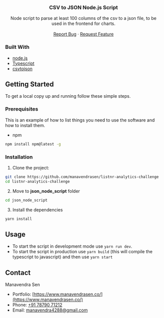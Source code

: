 <p align="center">
  <h3 align="center">CSV to JSON Node.js Script</h3>

  <p align="center">
		Node script to parse at least 100 columns of the csv to a json file, to be used in the frontend for charts.
		<br />
    <br />
    <a href="https://github.com/manavendrasen/listnr-analytics-challenge/issues">Report Bug</a>
    ·
    <a href="https://github.com/manavendrasen/listnr-analytics-challenge/issues">Request Feature</a>
  </p>
</p>

### Built With

- [node.js](https://nodejs.org/en/)
- [Typescript](https://www.typescriptlang.org/)
- [csvtojson](https://www.npmjs.com/package/csvtojson)

## Getting Started

To get a local copy up and running follow these simple steps.

### Prerequisites

This is an example of how to list things you need to use the software and how to install them.

- npm

```bash
npm install npm@latest -g
```

### Installation

1. Clone the project:

```bash
git clone https://github.com/manavendrasen/listnr-analytics-challenge
cd listnr-analytics-challenge
```

2. Move to **json_node_script** folder

```bash
cd json_node_script
```

3. Install the dependencies

```bash
yarn install
```

## Usage

- To start the script in development mode use `yarn run dev`.
- To start the script in production use `yarn build`
  (this will compile the typescript to javascript) and then use `yarn start`

## Contact

Manavendra Sen

- Portfolio: [https://www.manavendrasen.co/](https://www.manavendrasen.co/)
- Phone: [+91 78790 71212](tel:+917879071212)
- Email: [manavendra4288@gmail.com](mailto:manavendra4288@gmail.com)
